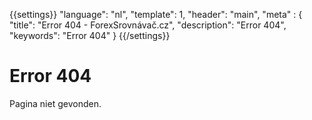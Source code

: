 {{settings}}
  "language": "nl",
  "template": 1,
  "header": "main",
  "meta" : {
    "title": "Error 404 - ForexSrovnávač.cz",
    "description": "Error 404",
    "keywords": "Error 404"
  }
{{/settings}}

# Error 404

Pagina niet gevonden.